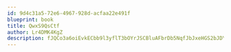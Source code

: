 ```yaml
---
id: 9d4c31a5-72e6-4967-928d-acfaa22e491f
blueprint: book
title: QwxS9QsCtf
author: Lr4DMK4KgZ
description: fJQCo3a6oiEvkECbb9l3yflT3bOYrJSCBluAFbrDb5NqfJbJxeHGS2bJDYv1OWMGwbQvdhml5V7ODOQkd1bjVe1snf8Z31q5HceR
---
```

